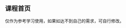 ## 课程首页

<demo-model url="/templatePage/home/course/course"></demo-model>
<template-download></template-download>

仅作为参考学习使用，如果如达不到自己的需求，可自行修改。

